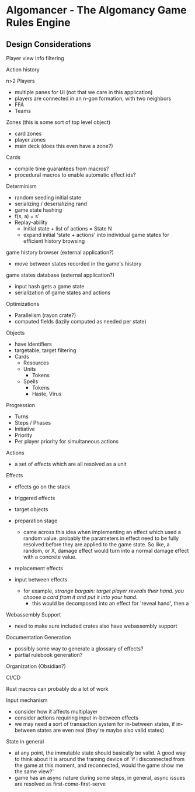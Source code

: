 # Algomancer - The Algomancy Game Rules Engine  

## Design Considerations

Player view info filtering

Action history

n>2 Players
- multiple panes for UI (not that we care in this application)
- players are connected in an n-gon formation, with two neighbors
- FFA
- Teams

Zones (this is some sort of top level object)
- card zones
- player zones
- main deck (does this even have a zone?)

Cards
- compile time guarantees from macros?
- procedural macros to enable automatic effect ids?

Determinism
- random seeding initial state
- serializing / deserializing rand
- game state hashing
- f(s, a) = s'
- Replay-ability
    - Initial state + list of actions = State N
    - expand initial 'state + actions' into individual game states for efficient history browsing

game history browser (external application?)
- move between states recorded in the game's history

game states database (external application?)
- input hash gets a game state
- serialization of game states and actions

Optimizations
- Parallelism (rayon crate?)
- computed fields (lazily computed as needed per state)

Objects
- have identifiers
- targetable, target filtering
- Cards
  - Resources
  - Units
    - Tokens
  - Spells
    - Tokens
    - Haste, Virus 

Progression
- Turns
- Steps / Phases
- Initiative
- Priority
- Per player priority for simultaneous actions

Actions
- a set of effects which are all resolved as a unit

Effects
- effects go on the stack
- triggered effects
- target objects
- preparation stage
    - came across this idea when implementing an effect which used a random value.
      probably the parameters in effect need to be fully resolved before they are applied to the game state.
      So like, a random, or X, damage effect would turn into a normal damage effect with a concrete value. 
    
- replacement effects
- input between effects 
    - for example, *strange bargain: target player reveals their hand. you choose a card from it and put it into your hand.*
      - this would be decomposed into an effect for 'reveal hand', then a
    
Webassembly Support
- need to make sure included crates also have webassembly support 

Documentation Generation
- possibly some way to generate a glossary of effects?
- partial rulebook generation?

Organization (Obsidian?)

CI/CD

Rust macros can probably do a lot of work

Input mechanism
- consider how it affects multiplayer 
- consider actions requiring input in-between effects
- we may need a sort of transaction system for in-between states, 
  if in-between states are even real (they're maybe also valid states)

State in general
- at any point, the immutable state should basically be valid. A good way to think about it is around the framing 
  device of 'if i disconnected from the game at this moment, and reconnected, would the game show me the same view?'
- game has an async nature during some steps, in general, async issues are resolved as first-come-first-serve